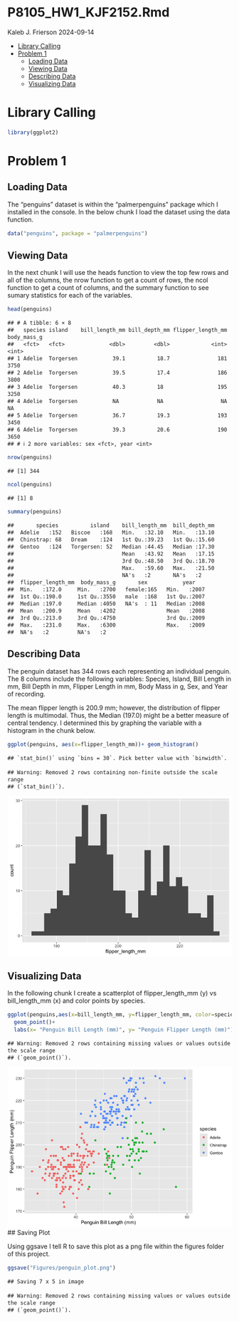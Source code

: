 P8105_HW1_KJF2152.Rmd
================
Kaleb J. Frierson
2024-09-14

- [Library Calling](#library-calling)
- [Problem 1](#problem-1)
  - [Loading Data](#loading-data)
  - [Viewing Data](#viewing-data)
  - [Describing Data](#describing-data)
  - [Visualizing Data](#visualizing-data)

# Library Calling

``` r
library(ggplot2)
```

# Problem 1

## Loading Data

The “penguins” dataset is within the “palmerpenguins” package which I
installed in the console. In the below chunk I load the dataset using
the data function.

``` r
data("penguins", package = "palmerpenguins")
```

## Viewing Data

In the next chunk I will use the heads function to view the top few rows
and all of the columns, the nrow function to get a count of rows, the
ncol function to get a count of columns, and the summary function to see
sumary statistics for each of the variables.

``` r
head(penguins)
```

    ## # A tibble: 6 × 8
    ##   species island    bill_length_mm bill_depth_mm flipper_length_mm body_mass_g
    ##   <fct>   <fct>              <dbl>         <dbl>             <int>       <int>
    ## 1 Adelie  Torgersen           39.1          18.7               181        3750
    ## 2 Adelie  Torgersen           39.5          17.4               186        3800
    ## 3 Adelie  Torgersen           40.3          18                 195        3250
    ## 4 Adelie  Torgersen           NA            NA                  NA          NA
    ## 5 Adelie  Torgersen           36.7          19.3               193        3450
    ## 6 Adelie  Torgersen           39.3          20.6               190        3650
    ## # ℹ 2 more variables: sex <fct>, year <int>

``` r
nrow(penguins)
```

    ## [1] 344

``` r
ncol(penguins)
```

    ## [1] 8

``` r
summary(penguins)
```

    ##       species          island    bill_length_mm  bill_depth_mm  
    ##  Adelie   :152   Biscoe   :168   Min.   :32.10   Min.   :13.10  
    ##  Chinstrap: 68   Dream    :124   1st Qu.:39.23   1st Qu.:15.60  
    ##  Gentoo   :124   Torgersen: 52   Median :44.45   Median :17.30  
    ##                                  Mean   :43.92   Mean   :17.15  
    ##                                  3rd Qu.:48.50   3rd Qu.:18.70  
    ##                                  Max.   :59.60   Max.   :21.50  
    ##                                  NA's   :2       NA's   :2      
    ##  flipper_length_mm  body_mass_g       sex           year     
    ##  Min.   :172.0     Min.   :2700   female:165   Min.   :2007  
    ##  1st Qu.:190.0     1st Qu.:3550   male  :168   1st Qu.:2007  
    ##  Median :197.0     Median :4050   NA's  : 11   Median :2008  
    ##  Mean   :200.9     Mean   :4202                Mean   :2008  
    ##  3rd Qu.:213.0     3rd Qu.:4750                3rd Qu.:2009  
    ##  Max.   :231.0     Max.   :6300                Max.   :2009  
    ##  NA's   :2         NA's   :2

## Describing Data

The penguin dataset has 344 rows each representing an individual
penguin. The 8 columns include the following variables: Species, Island,
Bill Length in mm, Bill Depth in mm, Flipper Length in mm, Body Mass in
g, Sex, and Year of recording.

The mean flipper length is 200.9 mm; however, the distribution of
flipper length is multimodal. Thus, the Median (197.0) might be a better
measure of central tendency. I determined this by graphing the variable
with a histogram in the chunk below.

``` r
ggplot(penguins, aes(x=flipper_length_mm))+ geom_histogram()
```

    ## `stat_bin()` using `bins = 30`. Pick better value with `binwidth`.

    ## Warning: Removed 2 rows containing non-finite outside the scale range
    ## (`stat_bin()`).

![](P8105_HW1_KJF2152_files/figure-gfm/Describing-1.png)<!-- -->

## Visualizing Data

In the following chunk I create a scatterplot of flipper_length_mm (y)
vs bill_length_mm (x) and color points by species.

``` r
ggplot(penguins,aes(x=bill_length_mm, y=flipper_length_mm, color=species))+
  geom_point()+
  labs(x= "Penguin Bill Length (mm)", y= "Penguin Flipper Length (mm)")
```

    ## Warning: Removed 2 rows containing missing values or values outside the scale range
    ## (`geom_point()`).

![](P8105_HW1_KJF2152_files/figure-gfm/Plotting-1.png)<!-- --> \##
Saving Plot

Using ggsave I tell R to save this plot as a png file within the figures
folder of this project.

``` r
ggsave("Figures/penguin_plot.png")
```

    ## Saving 7 x 5 in image

    ## Warning: Removed 2 rows containing missing values or values outside the scale range
    ## (`geom_point()`).
